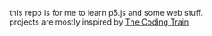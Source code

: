 this repo is for me to learn p5.js and some web stuff.<br>
projects are mostly inspired by [The Coding Train](https://www.youtube.com/c/TheCodingTrain)
